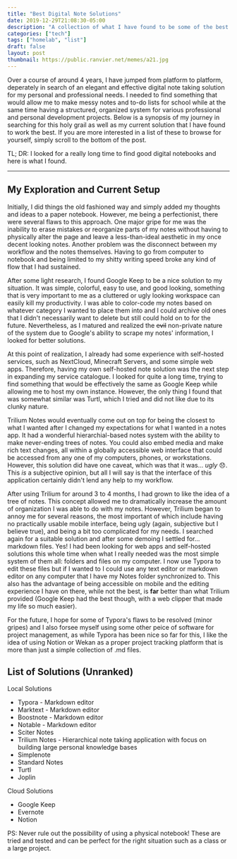 ```yaml
---
title: "Best Digital Note Solutions"
date: 2019-12-29T21:08:30-05:00
description: "A collection of what I have found to be some of the best note taking solutions avaliable for both personal and professional use. Some are self-hosted and others are collecting your data :P"
categories: ["tech"]
tags: ["homelab", "list"]
draft: false
layout: post
thumbnail: https://public.ranvier.net/memes/a21.jpg
---
```


Over a course of around 4 years, I have jumped from platform to platform,
deperately in search of an elegant and effective digital note taking solution
for my personal and professional needs. I needed to find something that would
allow me to make messy notes and to-do lists for school while at the same time
having a structured, organized system for various professional and personal
development projects. Below is a synopsis of my journey in searching for this
holy grail as well as my current solution that I have found to work the best. If
you are more interested in a list of these to browse for yourself, simply scroll
to the bottom of the post.

TL; DR: I looked for a really long time to find good digital notebooks and here
is what I found.

---

## My Exploration and Current Setup

Initially, I did things the old fashioned way and simply added my thoughts and
ideas to a paper notebook. However, me being a perfectionist, there were several
flaws to this approach. One major gripe for me was the inability to erase
mistakes or reorganize parts of my notes without having to physically alter the
page and leave a less-than-ideal aesthetic in my once decent looking notes.
Another problem was the disconnect between my workflow and the notes themselves.
Having to go from computer to notebook and being limited to my shitty writing
speed broke any kind of flow that I had sustained.

After some light research, I found Google Keep to be a nice solution to my
situation. It was simple, colorful, easy to use, and good looking, something
that is very important to me as a cluttered or ugly looking workspace can easily
kill my productivity. I was able to color-code my notes based on whatever
category I wanted to place them into and I could archive old ones that I didn't
necessarily want to delete but still could hold on to for the future.
Nevertheless, as I matured and realized the ~~evil~~ non-private nature of the
system due to Google's ability to scrape my notes' information, I looked for
better solutions.

At this point of realization, I already had some experience with self-hosted
services, such as NextCloud, Minecraft Servers, and some simple web apps.
Therefore, having my own self-hosted note solution was the next step in
expanding my service catalogue. I looked for quite a long time, trying to find
something that would be effectively the same as Google Keep while allowing me to
host my own instance. However, the only thing I found that was somewhat similar
was Turtl, which I tried and did not like due to its clunky nature.

Trilium Notes would eventually come out on top for being the closest to what I
wanted after I changed my expectations for what I wanted in a notes app. It had
a wonderful hierarchial-based notes system with the ability to make never-ending
trees of notes. You could also embed media and make rich text changes, all
within a globally accessible web interface that could be accessed from any one
of my computers, phones, or workstations. However, this solution did have one
caveat, which was that it was... *ugly* :disappointed:. This *is* a subjective
opinion, but all I will say is that the interface of this application certainly
didn't lend any help to my workflow.

After using Trilium for around 3 to 4 months, I had grown to like the idea of a
tree of notes. This concept allowed me to dramatically increase the amount of
organization I was able to do with my notes. However, Trilium began to annoy me
for several reasons, the most important of which include having no practically
usable mobile interface, being ugly (again, subjective but I believe true), and
being a bit too complicated for my needs. I searched again for a suitable
solution and after some demoing I settled for... markdown files. Yes! I had been
looking for web apps and self-hosted solutions this whole time when what I
really needed was the most simple system of them all: folders and files on my
computer. I now use Typora to edit these files but if I wanted to I could use
any text editor or markdown editor on any computer that I have my Notes folder
synchronized to. This also has the advantage of being accessible on mobile and
the editing experience I have on there, while not the best, is **far** better
than what Trilium provided (Google Keep had the best though, with a web clipper
that made my life so much easier).

For the future, I hope for some of Typora's flaws to be resolved (minor gripes)
and I also forsee myself using some other peice of software for project
management, as while Typora has been nice so far for this, I like the idea of
using Notion or Wekan as a proper project tracking platform that is more than
just a simple collection of .md files.

## List of Solutions (Unranked)

Local Solutions

- Typora - Markdown editor
- Marktext - Markdown editor
- Boostnote - Markdown editor
- Notable - Markdown editor
- Sciter Notes
- Trilium Notes - Hierarchical note taking application with focus on building large personal knowledge bases
- Simplenote
- Standard Notes
- Turtl
- Joplin

Cloud Solutions

- Google Keep
- Evernote
- Notion

PS: Never rule out the possibility of using a physical notebook! These are tried
and tested and can be perfect for the right situation such as a class or a large
project.
